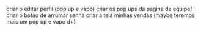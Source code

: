 
criar o editar perfil (pop up e vapo)
criar os pop ups da pagina de equipe/ criar o botao de arrumar senha
criar a tela minhas vendas (maybe teremos mais um pop up e vapo d+)
